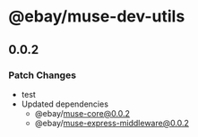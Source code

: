 # @ebay/muse-dev-utils

## 0.0.2

### Patch Changes

- test
- Updated dependencies
  - @ebay/muse-core@0.0.2
  - @ebay/muse-express-middleware@0.0.2
